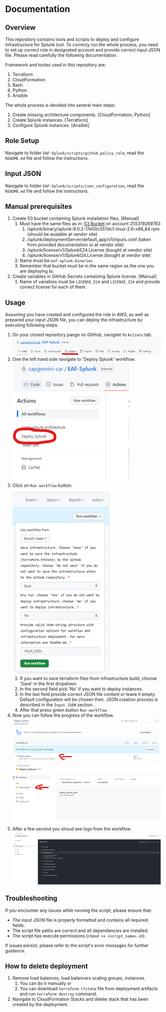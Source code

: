 # Documentation

## Overview

This repository contains tools and scripts to deploy and configure infrastructure for Splunk tool.
To correcty run the whole process, you need to set up correct role in designated account and provide correct input JSON file. Please read carefully the following documentation.

Framework and tooles used in this repository are:

1. Terraform
2. CloudFormation
3. Bash
4. Python
5. Ansible

The whole process is devided into several main steps:

1. Create missing architecture components. [CloudFormation, Python]
2. Create Splunk instances. [Terraform]
3. Configure Splunk instances. [Ansible]

## Role Setup

Navigate to folder `EAF-Splunk/scripts/github_policy_role`, read the `README.md` file and follow the instructions.

## Input JSON

Navigate to folder `EAF-Splunk/scripts/json_configuration`, read the `README.md` file and follow the instructions.

## Manual prerequisites

1. Create S3 bucket containing Splunk installation files. [Manual]
   1. Must have the same files as in: [S3 Bucket](https://us-east-2.console.aws.amazon.com/s3/buckets/eaf-stream3-files-bucket?region=us-east-1&tab=objects) on account 255319289783
      1. /splunk/binary/splunk-9.0.2-17e00c557dc1-linux-2.6-x86_64.rpm (should be avaiable at vendor site)
      2. /splunk/deploymentServer/default_app/v1/inputs.conf (taken from provided documentation or at vendor site)
      3. /splunk/license/v1/SplunkE24.License (bought at vendor site)
      4. /splunk/license/v1/SplunkI24.License (bought at vendor site)
   2. Name must be `eaf-splunk-binaries`
   3. Remember that bucket must be in the same region as the one you are deploying to.
2. Create variables in GitHub Secrets containing Splunk license. [Manual]
   1. Name of variables must be `LICENSE_E24` and `LICENSE_I24` and provide correct license for each of them.

## Usage

Assuming you have created and configured the role in AWS, as well as prepared your input JSON file, you can deploy the infrastructure by executing following steps:

1. On your cloned repository pange on GitHub, navigate to `Actions` tab.</br>
   ![actions image](./imgs/actions.png)
2. One the left hand side navigate to 'Deploy Splunk' workflow.</br>
   ![deploy splunk workflow](./imgs/deploy_splunk.png)
3. Click on `Run workflow` button. </br>![run workflow](./imgs/run_workflow.png)
   1. If you want to save terraform files from infrastructure build, choose 'Save' in the first dropdown.
   2. In the second field pick 'No' if you want to deploy instances. <!-- subject to change, when on proble we might get rid of Dry Run field -->
   3. In the last field provide correct JSON file content or leave it empty. Default configuration will be chosen then. JSON creation process is described in the `Input JSON` section.
   4. After that press green button `Run workflow`.
4. Now you can follow the progress of the workflow.  </br>![workflow progress 1](./imgs/track_progress_1.png)</br>![workflow progress 2](./imgs/track_progress_2.png)
5. After a few second you shoud see logs from the workflow. </br>![workflow logs](./imgs/workflow_logs.png)

## Troubleshooting

If you encounter any issues while running the script, please ensure that:

- The input JSON file is properly formatted and contains all required fields.
- The script file paths are correct and all dependencies are installed.
- The script has execute permissions (`chmod +x <script_name>.sh`).

If issues persist, please refer to the script's error messages for further guidance.

## How to delete deployment

1. Remove load balances, load balancers scaling groups, instances.
   1. You can do it manually or
   2. You can download `terraform.tfstate` file from deployment artifacts and run `terraform destroy` command.
2. Navigate to CloudFormation Stacks and delete stack that has been created by the deployment.